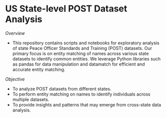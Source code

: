 # US State-level POST Dataset Analysis

*Overview*
- This repository contains scripts and notebooks for exploratory analysis of state Peace Officer Standards and Training (POST) datasets. Our primary focus is on entity matching of names across various state datasets to identify common entities. We leverage Python libraries such as pandas for data manipulation and datamatch for efficient and accurate entity matching.

*Objective*
- To analyze POST datasets from different states.
- To perform entity matching on names to identify individuals across multiple datasets.
- To provide insights and patterns that may emerge from cross-state data analysis.
